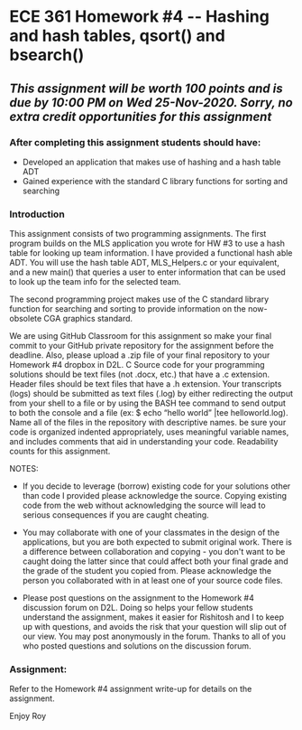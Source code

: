 # ECE 361 Homework #4 -- Hashing and hash tables, qsort() and bsearch()
## <i>This assignment will be worth 100 points and is due by 10:00 PM on Wed 25-Nov-2020.  Sorry, no extra credit opportunities for this assignment</i>  

### After completing this assignment students should have:
- Developed an application that makes use of hashing and a hash table ADT
- Gained experience with the standard C library functions for sorting and searching


### Introduction

This assignment consists of two programming assignments.  The first program builds on the MLS application you wrote for HW #3 to use a hash table for looking up team information.  I have provided a functional hash able ADT.  You will use the hash table ADT, MLS_Helpers.c or your equivalent, and a new main() that queries a user to enter information that can be used to look up the team info for the selected team.  

The second programming project makes use of the C standard library function for searching and sorting to provide information on the now-obsolete CGA graphics standard.

We are using GitHub Classroom for this assignment so make your final commit to your GitHub private repository for the assignment before the deadline.  Also, please upload a .zip file of your final repository to your Homework #4 dropbox in D2L.  C Source code for your programming solutions should be text files (not .docx, etc.) that have a .c extension.  Header files should be text files that have a .h extension.  Your transcripts (logs) should be submitted as text files (.log) by either redirecting the output from your shell to a file or by using the BASH tee command to send output to both the console and a file (ex: $ echo “hello world” |tee helloworld.log). Name all of the files in the repository with descriptive names.  be sure your code is organized indented appropriately, uses meaningful variable names, and includes comments that aid in understanding your code.  Readability counts for this assignment.


NOTES:
- If you decide to leverage (borrow) existing code for your solutions other than code I provided please acknowledge the source. Copying existing code from the web without acknowledging the source will lead to serious consequences if you are caught cheating.

- You may collaborate with one of your classmates in the design of the applications, but you are both expected to submit original work.  There is a difference between collaboration and copying - you don't want to be caught doing the latter since that could affect both your final grade and the grade of the student you copied from.  Please acknowledge the person you collaborated with in at least one of your source code files.

- Please post questions on the assignment to the Homework #4 discussion forum on D2L.  Doing so helps your fellow students understand the assignment, makes it easier for Rishitosh and I to keep up with questions, and avoids the risk that your question will slip out of our view.  You may post anonymously in the forum.  Thanks to all of you who posted questions and solutions on the discussion forum.

### Assignment:

Refer to the Homework #4 assignment write-up for details on the assignment.


Enjoy
Roy

